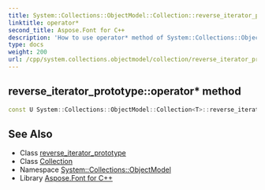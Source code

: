 ```yaml
---
title: System::Collections::ObjectModel::Collection::reverse_iterator_prototype::operator* method
linktitle: operator*
second_title: Aspose.Font for C++
description: 'How to use operator* method of System::Collections::ObjectModel::Collection::reverse_iterator_prototype class in C++.'
type: docs
weight: 200
url: /cpp/system.collections.objectmodel/collection/reverse_iterator_prototype/operator_/
---
```

## reverse_iterator_prototype::operator* method




```cpp
const U System::Collections::ObjectModel::Collection<T>::reverse_iterator_prototype<U>::operator*() const
```

## See Also

* Class [reverse_iterator_prototype](../)
* Class [Collection](../../)
* Namespace [System::Collections::ObjectModel](../../../)
* Library [Aspose.Font for C++](../../../../)
